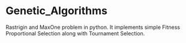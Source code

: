 # Genetic_Algorithms
 Rastrigin and MaxOne problem in python. It implements simple Fitness Proportional Selection along with Tournament Selection.
 
